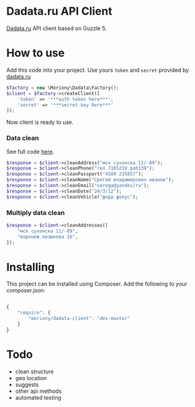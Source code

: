 Dadata.ru API Client
==========
[Dadata.ru](http://dadata.ru) API client based on Guzzle 5.

How to use
==========

Add this code into your project. Use yours `token` and `secret` provided by [dadata.ru](http://dadata.ru)

```php
$factory = new \Moriony\Dadata\Factory();
$client = $factory->createClient([
    'token' => '***auth token here***',
    'secret' => '***secret key here***'
]);
```

Now client is ready to use.

### Data clean

See full code [here](/examples/clean.php).

```php
$response = $client->cleanAddress("мск сухонска 11/-89");
$response = $client->cleanPhone("тел 7165219 доб139");
$response = $client->cleanPassport("4509 235857");
$response = $client->cleanName("Срегей владимерович иванов");
$response = $client->cleanEmail("serega@yandex/ru");
$response = $client->cleanDate("24/3/12");
$response = $client->cleanVehicle("форд фокус");
```

### Multiply data clean

```php
$response = $client->cleanAddresses([
    "мск сухонска 11/-89",
    "воронеж лизюкова 16",
]);
```

Installing
==========

This project can be installed using Composer. Add the following to your
composer.json:

```javascript

{
    "require": {
        "moriony/dadata-client": "dev-master"
    }
}
```

Todo
==========
- clean structure
- geo location
- suggests
- other api methods
- automated testing
